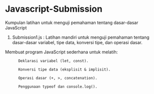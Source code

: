 # Javascript-Submission
Kumpulan latihan untuk menguji pemahaman tentang dasar-dasar JavaScript

1. Submission1.js : Latihan mandiri untuk menguji pemahaman tentang dasar-dasar variabel, tipe data, konversi tipe, dan operasi dasar. 
      
  Membuat program JavaScript sederhana untuk melatih:

          Deklarasi variabel (let, const).

          Konversi tipe data (eksplisit & implisit).

          Operasi dasar (+, >, concatenation).

          Penggunaan typeof dan console.log().

